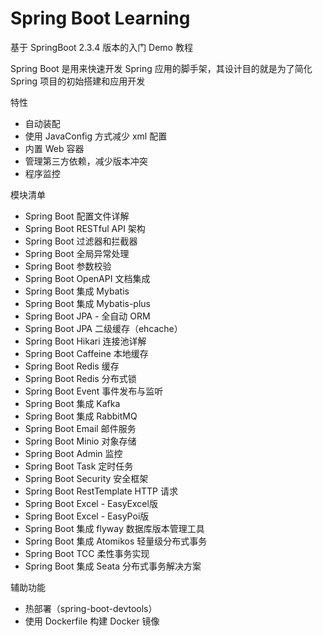 # Spring Boot Learning

基于 SpringBoot 2.3.4 版本的入门 Demo 教程

Spring Boot 是用来快速开发 Spring 应用的脚手架，其设计目的就是为了简化 Spring 项目的初始搭建和应用开发

特性

- 自动装配
- 使用 JavaConfig 方式减少 xml 配置
- 内置 Web 容器
- 管理第三方依赖，减少版本冲突
- 程序监控

模块清单

- Spring Boot 配置文件详解
- Spring Boot RESTful API 架构
- Spring Boot 过滤器和拦截器
- Spring Boot 全局异常处理
- Spring Boot 参数校验
- Spring Boot OpenAPI 文档集成
- Spring Boot 集成 Mybatis
- Spring Boot 集成 Mybatis-plus
- Spring Boot JPA - 全自动 ORM
- Spring Boot JPA 二级缓存（ehcache）
- Spring Boot Hikari 连接池详解
- Spring Boot Caffeine 本地缓存
- Spring Boot Redis 缓存
- Spring Boot Redis 分布式锁
- Spring Boot Event 事件发布与监听
- Spring Boot 集成 Kafka
- Spring Boot 集成 RabbitMQ
- Spring Boot Email 邮件服务
- Spring Boot Minio 对象存储
- Spring Boot Admin 监控
- Spring Boot Task 定时任务
- Spring Boot Security 安全框架
- Spring Boot RestTemplate HTTP 请求
- Spring Boot Excel - EasyExcel版
- Spring Boot Excel - EasyPoi版
- Spring Boot 集成 flyway 数据库版本管理工具
- Spring Boot 集成 Atomikos 轻量级分布式事务
- Spring Boot TCC 柔性事务实现
- Spring Boot 集成 Seata 分布式事务解决方案

辅助功能

- 热部署（spring-boot-devtools）
- 使用 Dockerfile 构建 Docker 镜像